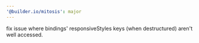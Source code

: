 ```yaml
---
'@builder.io/mitosis': major
---
```


fix issue where bindings' responsiveStyles keys (when destructured) aren't well accessed.
